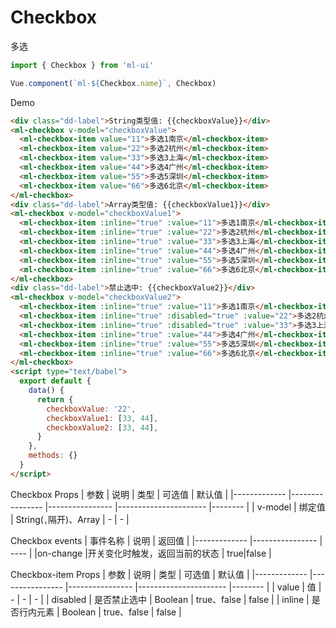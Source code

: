 # Checkbox

多选
```js
import { Checkbox } from 'ml-ui'

Vue.component(`ml-${Checkbox.name}`, Checkbox)
```

Demo

```html
<div class="dd-label">String类型值: {{checkboxValue}}</div>
<ml-checkbox v-model="checkboxValue">
  <ml-checkbox-item value="11">多选1南京</ml-checkbox-item>
  <ml-checkbox-item value="22">多选2杭州</ml-checkbox-item>
  <ml-checkbox-item value="33">多选3上海</ml-checkbox-item>
  <ml-checkbox-item value="44">多选4广州</ml-checkbox-item>
  <ml-checkbox-item value="55">多选5深圳</ml-checkbox-item>
  <ml-checkbox-item value="66">多选6北京</ml-checkbox-item>
</ml-checkbox>
<div class="dd-label">Array类型值: {{checkboxValue1}}</div>
<ml-checkbox v-model="checkboxValue1">
  <ml-checkbox-item :inline="true" :value="11">多选1南京</ml-checkbox-item>
  <ml-checkbox-item :inline="true" :value="22">多选2杭州</ml-checkbox-item>
  <ml-checkbox-item :inline="true" :value="33">多选3上海</ml-checkbox-item>
  <ml-checkbox-item :inline="true" :value="44">多选4广州</ml-checkbox-item>
  <ml-checkbox-item :inline="true" :value="55">多选5深圳</ml-checkbox-item>
  <ml-checkbox-item :inline="true" :value="66">多选6北京</ml-checkbox-item>
</ml-checkbox>
<div class="dd-label">禁止选中: {{checkboxValue2}}</div>
<ml-checkbox v-model="checkboxValue2">
  <ml-checkbox-item :inline="true" :value="11">多选1南京</ml-checkbox-item>
  <ml-checkbox-item :inline="true" :disabled="true" :value="22">多选2杭州</ml-checkbox-item>
  <ml-checkbox-item :inline="true" :disabled="true" :value="33">多选3上海</ml-checkbox-item>
  <ml-checkbox-item :inline="true" :value="44">多选4广州</ml-checkbox-item>
  <ml-checkbox-item :inline="true" :value="55">多选5深圳</ml-checkbox-item>
  <ml-checkbox-item :inline="true" :value="66">多选6北京</ml-checkbox-item>
</ml-checkbox>
<script type="text/babel">
  export default {
    data() {
      return {
        checkboxValue: '22',
        checkboxValue1: [33, 44],
        checkboxValue2: [33, 44],
      }
    },
    methods: {}
  }
</script>
```
Checkbox Props
| 参数          | 说明            | 类型            | 可选值                 | 默认值   |
|-------------  |---------------- |---------------- |---------------------- |-------- |
| v-model         | 绑定值	  | String(`,`隔开)、Array  | - | - |

Checkbox events
| 事件名称          | 说明            | 返回值 |
|-------------  |---------------- | ---- |
|on-change	  |开关变化时触发，返回当前的状态	 | true|false |

Checkbox-item Props
| 参数          | 说明            | 类型            | 可选值                 | 默认值   |
|-------------  |---------------- |---------------- |---------------------- |-------- |
| value         | 值	  | -  | - | - |
| disabled         | 是否禁止选中	  | Boolean  |  true、false  | false |
| inline         | 是否行内元素	  | Boolean  |  true、false | false |
